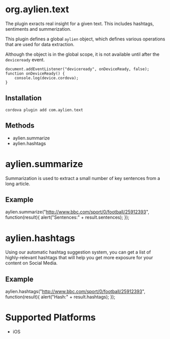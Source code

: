 <!---
    Licensed to the Apache Software Foundation (ASF) under one
    or more contributor license agreements.  See the NOTICE file
    distributed with this work for additional information
    regarding copyright ownership.  The ASF licenses this file
    to you under the Apache License, Version 2.0 (the
    "License"); you may not use this file except in compliance
    with the License.  You may obtain a copy of the License at

      http://www.apache.org/licenses/LICENSE-2.0

    Unless required by applicable law or agreed to in writing,
    software distributed under the License is distributed on an
    "AS IS" BASIS, WITHOUT WARRANTIES OR CONDITIONS OF ANY
    KIND, either express or implied.  See the License for the
    specific language governing permissions and limitations
    under the License.
-->

# org.aylien.text

The plugin exracts real insight for a given text. This includes hashtags, sentiments and summerization.

This plugin defines a global `aylien` object, which defines various operations that are used for data extraction.

Although the object is in the global scope, it is not available until after the `deviceready` event.

    document.addEventListener("deviceready", onDeviceReady, false);
    function onDeviceReady() {
        console.log(device.cordova);
    }

## Installation

    cordova plugin add com.aylien.text

## Methods

- aylien.summarize
- aylien.hashtags


# aylien.summarize

Summarization is used to extract a small number of key sentences from a long article.

## Example

  aylien.summarize("http://www.bbc.com/sport/0/football/25912393", function(result){
      alert("Sentences:" + result.sentences);
  });


# aylien.hashtags

Using our automatic hashtag suggestion system, you can get a list of highly-relevant hashtags that will help you get more exposure for your content on Social Media.

## Example

  aylien.hashtags("http://www.bbc.com/sport/0/football/25912393", function(result){
      alert("Hash:" + result.hashtags);
  });


# Supported Platforms

- iOS
